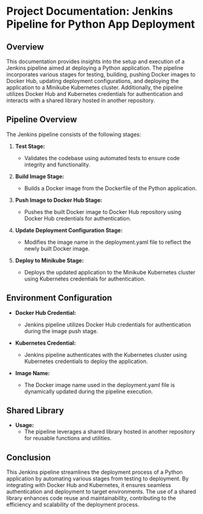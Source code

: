 # Project Documentation: Jenkins Pipeline for Python App Deployment

## Overview
This documentation provides insights into the setup and execution of a Jenkins pipeline aimed at deploying a Python application. The pipeline incorporates various stages for testing, building, pushing Docker images to Docker Hub, updating deployment configurations, and deploying the application to a Minikube Kubernetes cluster. Additionally, the pipeline utilizes Docker Hub and Kubernetes credentials for authentication and interacts with a shared library hosted in another repository.

## Pipeline Overview
The Jenkins pipeline consists of the following stages:

1. **Test Stage:**
   - Validates the codebase using automated tests to ensure code integrity and functionality.

2. **Build Image Stage:**
   - Builds a Docker image from the Dockerfile of the Python application.

3. **Push Image to Docker Hub Stage:**
   - Pushes the built Docker image to Docker Hub repository using Docker Hub credentials for authentication.

4. **Update Deployment Configuration Stage:**
   - Modifies the image name in the deployment.yaml file to reflect the newly built Docker image.

5. **Deploy to Minikube Stage:**
   - Deploys the updated application to the Minikube Kubernetes cluster using Kubernetes credentials for authentication.

## Environment Configuration
- **Docker Hub Credential:**
  - Jenkins pipeline utilizes Docker Hub credentials for authentication during the image push stage.

- **Kubernetes Credential:**
  - Jenkins pipeline authenticates with the Kubernetes cluster using Kubernetes credentials to deploy the application.

- **Image Name:**
  - The Docker image name used in the deployment.yaml file is dynamically updated during the pipeline execution.

## Shared Library
- **Usage:**
  - The pipeline leverages a shared library hosted in another repository for reusable functions and utilities.

## Conclusion
This Jenkins pipeline streamlines the deployment process of a Python application by automating various stages from testing to deployment. By integrating with Docker Hub and Kubernetes, it ensures seamless authentication and deployment to target environments. The use of a shared library enhances code reuse and maintainability, contributing to the efficiency and scalability of the deployment process.
